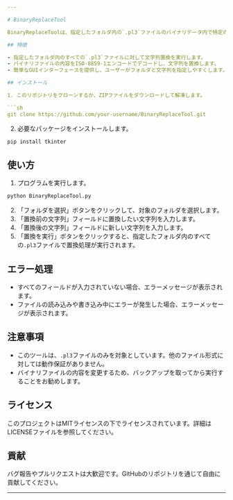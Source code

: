 ```yaml
---

# BinaryReplaceTool

BinaryReplaceToolは、指定したフォルダ内の`.pl3`ファイルのバイナリデータ内で特定の文字列を置換するためのツールです。このツールは、Tkinterを使用して簡単なGUIを提供します。

## 特徴

- 指定したフォルダ内のすべての`.pl3`ファイルに対して文字列置換を実行します。
- バイナリファイルの内容をISO-8859-1エンコードでデコードし、文字列を置換します。
- 簡単なGUIインターフェースを提供し、ユーザーがフォルダと文字列を指定しやすくします。

## インストール

1. このリポジトリをクローンするか、ZIPファイルをダウンロードして解凍します。

```sh
git clone https://github.com/your-username/BinaryReplaceTool.git
```

2. 必要なパッケージをインストールします。

```sh
pip install tkinter
```

## 使い方

1. プログラムを実行します。

```sh
python BinaryReplaceTool.py
```

2. 「フォルダを選択」ボタンをクリックして、対象のフォルダを選択します。
3. 「置換前の文字列」フィールドに置換したい文字列を入力します。
4. 「置換後の文字列」フィールドに新しい文字列を入力します。
5. 「置換を実行」ボタンをクリックすると、指定したフォルダ内のすべての`.pl3`ファイルで置換処理が実行されます。

## エラー処理

- すべてのフィールドが入力されていない場合、エラーメッセージが表示されます。
- ファイルの読み込みや書き込み中にエラーが発生した場合、エラーメッセージが表示されます。

## 注意事項

- このツールは、`.pl3`ファイルのみを対象としています。他のファイル形式に対しては動作保証がありません。
- バイナリファイルの内容を変更するため、バックアップを取ってから実行することをお勧めします。

## ライセンス

このプロジェクトはMITライセンスの下でライセンスされています。詳細はLICENSEファイルを参照してください。

## 貢献

バグ報告やプルリクエストは大歓迎です。GitHubのリポジトリを通じて自由に貢献してください。

---
```

